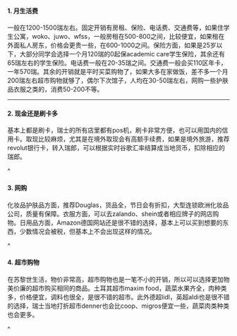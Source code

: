 #### **1. 月生活费**

一般在1200-1500瑞左右。固定开销有房租、保险、电话费、交通费等，如果住学生公寓，woko、juwo、wfss，一般房租在500-800之间，比较便宜，如果租在外面私人房东，价格会更贵一些，在600-1000之间。保险方面，如果是25岁以下，大部分同学会选择一个月120瑞的0起保academic care学生保险，其余还有65瑞左右的学生保险。电话费一般在20-35瑞之间。交通费一般会买110区年卡，一年570瑞。其余的开销就是平时买菜购物了，如果大多在家做饭，差不多一个月200瑞左右超市购物就够了，偶尔下次馆子，人均在30-50瑞左右，网购一些护肤品衣服之类的，消费50-200不等。

****

#### **2. 现金还是刷卡多**

基本上都是刷卡，瑞士的所有店里都有pos机，刷卡非常方便，也可以用国内的信用卡。取现比较麻烦，尤其是在境外取现会有高额手续费，如果是境外旅游，推荐revolut银行卡，转入瑞郎，可以根据实时谷歌汇率结算成当地货币，扣除相应的瑞郎。

^

#### **3. 网购**

化妆品护肤品方面，推荐Douglas，货品全，节日会有折扣，大型连锁欧洲化妆品公司，质量有保障。衣服方面，可以去zalando、shein或者相应牌子的网店购物。日用品方面，Amazon德国网站还是很不错的选择，基本上可以买到想要的东西，少数情况会被税，但基本上不会出现这样的情况。

^

#### **4. 超市购物**

在苏黎世生活，物价非常高，超市购物也是一笔不小的开销，所以可以选择更加物美价廉的超市购买相同的商品。土耳其超市maxim food，蔬菜水果齐全，肉种类多，价格便宜，调料也很全，是很不错的超市。此外德超lidl，英超aldi也是很不错的选择，瑞士当地打折超市denner也会比coop、migros便宜一些，蔬菜肉类种类也会更多。

^
